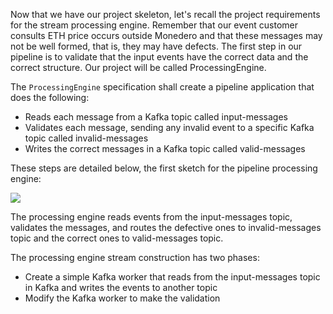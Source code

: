 Now that we have our project skeleton, let's recall the project requirements for the stream processing engine. Remember that our event customer consults ETH price occurs outside Monedero and that these messages may not be well formed, that is, they may have defects. The first step in our pipeline is to validate that the input events have the correct data and the correct structure. Our project will be called ProcessingEngine.

The `ProcessingEngine` specification shall create a pipeline application that does the following:

- Reads each message from a Kafka topic called input-messages
- Validates each message, sending any invalid event to a specific Kafka topic called invalid-messages
- Writes the correct messages in a Kafka topic called valid-messages

These steps are detailed below, the first sketch for the pipeline processing engine:

![](https://github.com/fenago/katacoda-scenarios/raw/master/apache-kafka/apache-kafka-message-validation/steps/3/1.png)
	
The processing engine reads events from the input-messages topic, validates the messages, and routes the defective ones to invalid-messages topic and the correct ones to valid-messages topic.

The processing engine stream construction has two phases:

- Create a simple Kafka worker that reads from the input-messages topic in Kafka and writes the events to another topic
- Modify the Kafka worker to make the validation